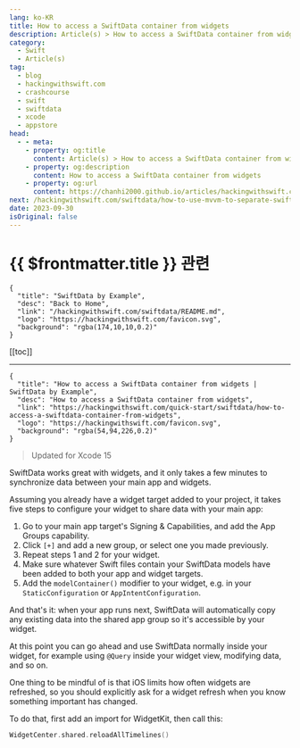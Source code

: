```yaml
---
lang: ko-KR
title: How to access a SwiftData container from widgets
description: Article(s) > How to access a SwiftData container from widgets
category:
  - Swift
  - Article(s)
tag: 
  - blog
  - hackingwithswift.com
  - crashcourse
  - swift
  - swiftdata
  - xcode
  - appstore
head:
  - - meta:
    - property: og:title
      content: Article(s) > How to access a SwiftData container from widgets
    - property: og:description
      content: How to access a SwiftData container from widgets
    - property: og:url
      content: https://chanhi2000.github.io/articles/hackingwithswift.com/swiftdata/how-to-access-a-swiftdata-container-from-widgets.html
next: /hackingwithswift.com/swiftdata/how-to-use-mvvm-to-separate-swiftdata-from-your-views.md
date: 2023-09-30
isOriginal: false
---
```


# {{ $frontmatter.title }} 관련

```component VPCard
{
  "title": "SwiftData by Example",
  "desc": "Back to Home",
  "link": "/hackingwithswift.com/swiftdata/README.md",
  "logo": "https://hackingwithswift.com/favicon.svg",
  "background": "rgba(174,10,10,0.2)"
}
```

[[toc]]

---

```component VPCard
{
  "title": "How to access a SwiftData container from widgets | SwiftData by Example",
  "desc": "How to access a SwiftData container from widgets",
  "link": "https://hackingwithswift.com/quick-start/swiftdata/how-to-access-a-swiftdata-container-from-widgets", 
  "logo": "https://hackingwithswift.com/favicon.svg",
  "background": "rgba(54,94,226,0.2)"
}
```

> Updated for Xcode 15

SwiftData works great with widgets, and it only takes a few minutes to synchronize data between your main app and widgets.

Assuming you already have a widget target added to your project, it takes five steps to configure your widget to share data with your main app:

1. Go to your main app target's Signing & Capabilities, and add the App Groups capability.
2. Click <FontIcon icon="iconfont icon-select"/>`[+]` and add a new group, or select one you made previously.
3. Repeat steps 1 and 2 for your widget.
4. Make sure whatever Swift files contain your SwiftData models have been added to both your app and widget targets.
5. Add the `modelContainer()` modifier to your widget, e.g. in your `StaticConfiguration` or `AppIntentConfiguration`.

And that's it: when your app runs next, SwiftData will automatically copy any existing data into the shared app group so it's accessible by your widget.

At this point you can go ahead and use SwiftData normally inside your widget, for example using `@Query` inside your widget view, modifying data, and so on. 

One thing to be mindful of is that iOS limits how often widgets are refreshed, so you should explicitly ask for a widget refresh when you know something important has changed.

To do that, first add an import for WidgetKit, then call this:

```swift
WidgetCenter.shared.reloadAllTimelines()
```

